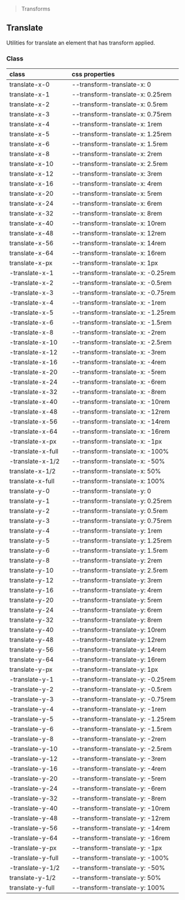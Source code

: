> Transforms

## Translate

Utilities for translate an element that has transform applied.

### Class

| class |  | css properties |
|:--|:--|:--|
| translate-x-0 |  | --transform-translate-x: 0 |
| translate-x-1 |  | --transform-translate-x: 0.25rem |
| translate-x-2 |  | --transform-translate-x: 0.5rem |
| translate-x-3 |  | --transform-translate-x: 0.75rem |
| translate-x-4 |  | --transform-translate-x: 1rem |
| translate-x-5 |  | --transform-translate-x: 1.25rem |
| translate-x-6 |  | --transform-translate-x: 1.5rem |
| translate-x-8 |  | --transform-translate-x: 2rem |
| translate-x-10 |  | --transform-translate-x: 2.5rem |
| translate-x-12 |  | --transform-translate-x: 3rem |
| translate-x-16 |  | --transform-translate-x: 4rem |
| translate-x-20 |  | --transform-translate-x: 5rem |
| translate-x-24 |  | --transform-translate-x: 6rem |
| translate-x-32 |  | --transform-translate-x: 8rem |
| translate-x-40 |  | --transform-translate-x: 10rem |
| translate-x-48 |  | --transform-translate-x: 12rem |
| translate-x-56 |  | --transform-translate-x: 14rem |
| translate-x-64 |  | --transform-translate-x: 16rem |
| translate-x-px |  | --transform-translate-x: 1px |
| -translate-x-1 |  | --transform-translate-x: -0.25rem |
| -translate-x-2 |  | --transform-translate-x: -0.5rem |
| -translate-x-3 |  | --transform-translate-x: -0.75rem |
| -translate-x-4 |  | --transform-translate-x: -1rem |
| -translate-x-5 |  | --transform-translate-x: -1.25rem |
| -translate-x-6 |  | --transform-translate-x: -1.5rem |
| -translate-x-8 |  | --transform-translate-x: -2rem |
| -translate-x-10 |  | --transform-translate-x: -2.5rem |
| -translate-x-12 |  | --transform-translate-x: -3rem |
| -translate-x-16 |  | --transform-translate-x: -4rem |
| -translate-x-20 |  | --transform-translate-x: -5rem |
| -translate-x-24 |  | --transform-translate-x: -6rem |
| -translate-x-32 |  | --transform-translate-x: -8rem |
| -translate-x-40 |  | --transform-translate-x: -10rem |
| -translate-x-48 |  | --transform-translate-x: -12rem |
| -translate-x-56 |  | --transform-translate-x: -14rem |
| -translate-x-64 |  | --transform-translate-x: -16rem |
| -translate-x-px |  | --transform-translate-x: -1px |
| -translate-x-full |  | --transform-translate-x: -100% |
| -translate-x-1/2 |  | --transform-translate-x: -50% |
| translate-x-1/2 |  | --transform-translate-x: 50% |
| translate-x-full |  | --transform-translate-x: 100% |
| translate-y-0 |  | --transform-translate-y: 0 |
| translate-y-1 |  | --transform-translate-y: 0.25rem |
| translate-y-2 |  | --transform-translate-y: 0.5rem |
| translate-y-3 |  | --transform-translate-y: 0.75rem |
| translate-y-4 |  | --transform-translate-y: 1rem |
| translate-y-5 |  | --transform-translate-y: 1.25rem |
| translate-y-6 |  | --transform-translate-y: 1.5rem |
| translate-y-8 |  | --transform-translate-y: 2rem |
| translate-y-10 |  | --transform-translate-y: 2.5rem |
| translate-y-12 |  | --transform-translate-y: 3rem |
| translate-y-16 |  | --transform-translate-y: 4rem |
| translate-y-20 |  | --transform-translate-y: 5rem |
| translate-y-24 |  | --transform-translate-y: 6rem |
| translate-y-32 |  | --transform-translate-y: 8rem |
| translate-y-40 |  | --transform-translate-y: 10rem |
| translate-y-48 |  | --transform-translate-y: 12rem |
| translate-y-56 |  | --transform-translate-y: 14rem |
| translate-y-64 |  | --transform-translate-y: 16rem |
| translate-y-px |  | --transform-translate-y: 1px |
| -translate-y-1 |  | --transform-translate-y: -0.25rem |
| -translate-y-2 |  | --transform-translate-y: -0.5rem |
| -translate-y-3 |  | --transform-translate-y: -0.75rem |
| -translate-y-4 |  | --transform-translate-y: -1rem |
| -translate-y-5 |  | --transform-translate-y: -1.25rem |
| -translate-y-6 |  | --transform-translate-y: -1.5rem |
| -translate-y-8 |  | --transform-translate-y: -2rem |
| -translate-y-10 |  | --transform-translate-y: -2.5rem |
| -translate-y-12 |  | --transform-translate-y: -3rem |
| -translate-y-16 |  | --transform-translate-y: -4rem |
| -translate-y-20 |  | --transform-translate-y: -5rem |
| -translate-y-24 |  | --transform-translate-y: -6rem |
| -translate-y-32 |  | --transform-translate-y: -8rem |
| -translate-y-40 |  | --transform-translate-y: -10rem |
| -translate-y-48 |  | --transform-translate-y: -12rem |
| -translate-y-56 |  | --transform-translate-y: -14rem |
| -translate-y-64 |  | --transform-translate-y: -16rem |
| -translate-y-px |  | --transform-translate-y: -1px |
| -translate-y-full |  | --transform-translate-y: -100% |
| -translate-y-1/2 |  | --transform-translate-y: -50% |
| translate-y-1/2 |  | --transform-translate-y: 50% |
| translate-y-full |  | --transform-translate-y: 100% |
